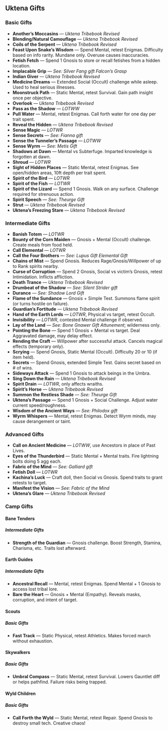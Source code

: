 ## Uktena Gifts

### Basic Gifts
- **Another’s Moccasins** — _Uktena Tribebook Revised_
- **Blending/Natural Camouflage** — _Uktena Tribebook Revised_
- **Coils of the Serpent** — _Uktena Tribebook Revised_
- **Feast Upon Snake’s Wisdom** — Spend Mental, retest Enigmas. Difficulty based on info rarity. Mundane only. Overuse causes inaccuracies.
- **Fetish Fetch** — Spend 1 Gnosis to store or recall fetishes from a hidden location.
- **Implacable Grip** — _See: Silver Fang gift Falcon’s Grasp_
- **Indian Giver** — _Uktena Tribebook Revised_
- **Medicine Dreams** — Extended Social (Occult) challenge while asleep. Used to heal serious illnesses.
- **Moonstruck Path** — Static Mental, retest Survival. Gain path insight once per objective.
- **Overlook** — _Uktena Tribebook Revised_
- **Pass as the Shadow** — _LOTWW_
- **Pull Water** — Mental, retest Enigmas. Call forth water for one day per trait spent.
- **Reveal the Hidden** — _Uktena Tribebook Revised_
- **Sense Magic** — _LOTWR_
- **Sense Secrets** — _See: Fianna gift_
- **Sense the Tunneler’s Passage** — _LOTWW_
- **Sense Wyrm** — _See: Metis Gift_
- **Shadows at Dawn** — Mental vs Subterfuge. Imparted knowledge is forgotten at dawn.
- **Shroud** — _LOTWR_
- **Sight of Hidden Places** — Static Mental, retest Enigmas. See open/hidden areas, 10ft depth per trait spent.
- **Spirit of the Bird** — _LOTWR_
- **Spirit of the Fish** — _LOTWR_
- **Spirit of the Lizard** — Spend 1 Gnosis. Walk on any surface. Challenge required for strenuous action.
- **Spirit Speech** — _See: Theurge Gift_
- **Strut** — _Uktena Tribebook Revised_
- **Uktena’s Freezing Stare** — _Uktena Tribebook Revised_

### Intermediate Gifts
- **Banish Totem** — _LOTWR_
- **Bounty of the Corn Maiden** — Gnosis + Mental (Occult) challenge. Create meals from food held.
- **Call Elemental** — _LOTWR_
- **Call the Four Brothers** — _See: Lupus Gift Elemental Gift_
- **Chains of Mist** — Spend Gnosis. Reduces Rage/Gnosis/Willpower of up to Rank spirits nearby.
- **Curse of Corruption** — Spend 2 Gnosis, Social vs victim’s Gnosis, retest Intimidation. Inflicts affliction.
- **Death Trance** — _Uktena Tribebook Revised_
- **Drumbeat of the Shadow** — _See: Silent Strider gift_
- **Durance** — _See: Shadow Lord Gift_
- **Flame of the Sundance** — Gnosis + Simple Test. Summons flame spirit (or turns hostile on failure).
- **Guardian’s Fortitude** — _Uktena Tribebook Revised_
- **Hand of the Earth Lords** — _LOTWR_, Physical vs target, retest Occult.
- **Invisibility** — _LOTWR_, contested Mental challenge if observed.
- **Lay of the Land** — _See: Bone Gnawer Gift Attunement_; wilderness only.
- **Pointing the Bone** — Spend 1 Gnosis + Mental vs target. Deal Aggravated damage, may delay effect.
- **Rending the Craft** — Willpower after successful attack. Cancels magical effects (temporary only).
- **Scrying** — Spend Gnosis, Static Mental (Occult). Difficulty 20 or 10 (if item held).
- **Secrets** — Spend Gnosis, extended Simple Test. Gains secret based on # of wins.
- **Sideways Attack** — Spend 1 Gnosis to attack beings in the Umbra.
- **Sing Down the Rain** — _Uktena Tribebook Revised_
- **Spirit Drain** — _LOTWR_, only affects wraiths.
- **Spirit’s Horse** — _Uktena Tribebook Revised_
- **Summon the Restless Shade** — _See: Theurge Gift_
- **Uktena’s Passage** — Spend 1 Gnosis + Social Challenge. Adjust water current speed/roughness.
- **Wisdom of the Ancient Ways** — _See: Philodox gift_
- **Wyrm Whispers** — Mental, retest Enigmas. Detect Wyrm minds, may cause derangement or taint.

### Advanced Gifts
- **Call on Ancient Medicine** — _LOTWW_, use Ancestors in place of Past Lives.
- **Eyes of the Thunderbird** — Static Mental + Mental traits. Fire lightning bolts doing 5 agg each.
- **Fabric of the Mind** — _See: Galliard gift_
- **Fetish Doll** — _LOTWR_
- **Kachina’s Luck** — Craft doll, then Social vs Gnosis. Spend traits to grant retests to target.
- **Manifest the Vision** — _See: Fabric of the Mind_
- **Uktena’s Glare** — _Uktena Tribebook Revised_

### Camp Gifts

#### Bane Tenders
##### Intermediate Gifts
- **Strength of the Guardian** — Gnosis challenge. Boost Strength, Stamina, Charisma, etc. Traits lost afterward.

#### Earth Guides
##### Intermediate Gifts
- **Ancestral Recall** — Mental, retest Enigmas. Spend Mental + 1 Gnosis to access lost tribal lore.
- **Bare the Heart** — Gnosis + Mental (Empathy). Reveals masks, corruption, and intent of target.

#### Scouts
##### Basic Gifts
- **Fast Track** — Static Physical, retest Athletics. Makes forced march without exhaustion.

#### Skywalkers
##### Basic Gifts
- **Umbral Compass** — Static Mental, retest Survival. Lowers Gauntlet diff or helps pathfind. Failure risks being trapped.

#### Wyld Children
##### Basic Gifts
- **Call Forth the Wyld** — Static Mental, retest Repair. Spend Gnosis to destroy small tech. Creative chaos!
